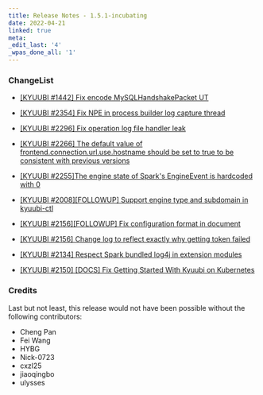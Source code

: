 ```yaml
---
title: Release Notes - 1.5.1-incubating
date: 2022-04-21
linked: true
meta:
_edit_last: '4'
_wpas_done_all: '1'
---
```

<!---
  Licensed under the Apache License, Version 2.0 (the "License");
  you may not use this file except in compliance with the License.
  You may obtain a copy of the License at

   http://www.apache.org/licenses/LICENSE-2.0

  Unless required by applicable law or agreed to in writing, software
  distributed under the License is distributed on an "AS IS" BASIS,
  WITHOUT WARRANTIES OR CONDITIONS OF ANY KIND, either express or implied.
  See the License for the specific language governing permissions and
  limitations under the License. See accompanying LICENSE file.
-->


### ChangeList

- [[KYUUBI #1442] Fix encode MySQLHandshakePacket UT](https://github.com/apache/incubator-kyuubi/commit/c85d6406)



- [[KYUUBI #2354] Fix NPE in process builder log capture thread](https://github.com/apache/incubator-kyuubi/commit/5e76334e)
- [[KYUUBI #2296] Fix operation log file handler leak](https://github.com/apache/incubator-kyuubi/commit/809ea2a6)
- [[KYUUBI #2266] The default value of frontend.connection.url.use.hostname should be set to true to be consistent with previous versions](https://github.com/apache/incubator-kyuubi/commit/d3e25f08)
- [[KYUUBI #2255]The engine state of Spark's EngineEvent is hardcoded with 0](https://github.com/apache/incubator-kyuubi/commit/2af8bbb4)
- [[KYUUBI #2008][FOLLOWUP] Support engine type and subdomain in kyuubi-ctl](https://github.com/apache/incubator-kyuubi/commit/d1a2dda0)
- [[KYUUBI #2156][FOLLOWUP] Fix configuration format in document](https://github.com/apache/incubator-kyuubi/commit/5225b540)
- [[KYUUBI #2156] Change log to reflect exactly why getting token failed](https://github.com/apache/incubator-kyuubi/commit/21ca7540)
- [[KYUUBI #2134] Respect Spark bundled log4j in extension modules](https://github.com/apache/incubator-kyuubi/commit/30dc84b5)
- [[KYUUBI #2150] [DOCS] Fix Getting Started With Kyuubi on Kubernetes](https://github.com/apache/incubator-kyuubi/commit/e232a83a)


### Credits

Last but not least, this release would not have been possible without the following contributors:

* Cheng Pan
* Fei Wang
* HYBG
* Nick-0723
* cxzl25
* jiaoqingbo
* ulysses
